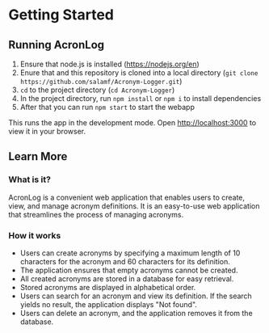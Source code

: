 # Getting Started

## Running AcronLog

1. Ensure that node.js is installed (https://nodejs.org/en)
2. Enure that and this repository is cloned into a local directory (`git clone https://github.com/salamf/Acronym-Logger.git`)
2. `cd` to the project directory (`cd Acronym-Logger`)
3. In the project directory, run `npm install` or `npm i` to install dependencies
3. After that you can run `npm start` to start the webapp

This runs the app in the development mode.
Open [http://localhost:3000](http://localhost:3000) to view it in your browser.

## Learn More

### What is it?
AcronLog is a convenient web application that enables users to create, view, and manage acronym definitions. It is an easy-to-use web application that streamlines the process of managing acronyms.

### How it works
- Users can create acronyms by specifying a maximum length of 10 characters for the acronym and 60 characters for its definition. 
- The application ensures that empty acronyms cannot be created.
- All created acronyms are stored in a database for easy retrieval. 
- Stored acronyms are displayed in alphabetical order. 
- Users can search for an acronym and view its definition. If the search yields no result, the application displays "Not found". 
- Users can delete an acronym, and the application removes it from the database. 
